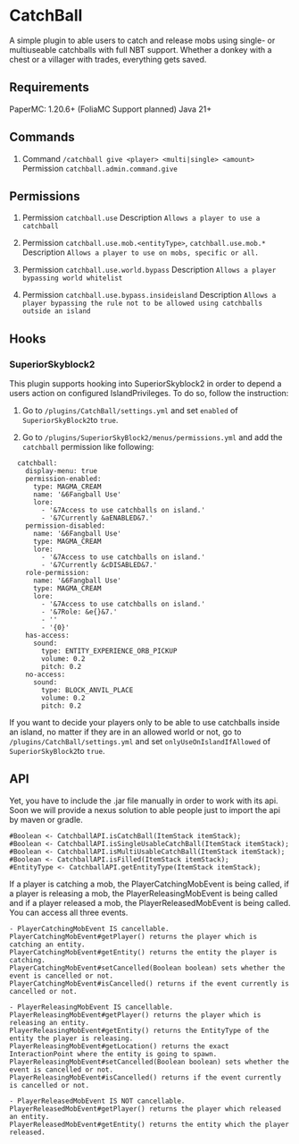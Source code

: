 
# CatchBall

A simple plugin to able users to catch and release mobs using single- or multiuseable catchballs with full NBT support. Whether a donkey with a chest or a villager with trades, everything gets saved. 

## Requirements
PaperMC: 1.20.6+
(FoliaMC Support planned)
Java 21+

## Commands
1) Command `/catchball give <player> <multi|single> <amount>`
 Permission `catchball.admin.command.give`


## Permissions
1) Permission `catchball.use`
 Description `Allows a player to use a catchball`

2) Permission `catchball.use.mob.<entityType>`, `catchball.use.mob.*`
 Description `Allows a player to use on mobs, specific or all.`

3) Permission `catchball.use.world.bypass`
 Description `Allows a player bypassing world whitelist`

4) Permission `catchball.use.bypass.insideisland`
 Description `Allows a player bypassing the rule not to be allowed using catchballs outside an island`
 
## Hooks
### SuperiorSkyblock2
This plugin supports hooking into SuperiorSkyblock2 in order to depend a users action on configured IslandPrivileges. To do so, follow the instruction:

1) Go to
`/plugins/CatchBall/settings.yml` 
and set `enabled` of `SuperiorSkyBlock2`to `true`.

2) Go to
`/plugins/SuperiorSkyBlock2/menus/permissions.yml` and add the `catchball` permission like following:

```
  catchball:
    display-menu: true
    permission-enabled:
      type: MAGMA_CREAM
      name: '&6Fangball Use'
      lore:
        - '&7Access to use catchballs on island.'
        - '&7Currently &aENABLED&7.'
    permission-disabled:
      name: '&6Fangball Use'
      type: MAGMA_CREAM
      lore:
        - '&7Access to use catchballs on island.'
        - '&7Currently &cDISABLED&7.'
    role-permission:
      name: '&6Fangball Use'
      type: MAGMA_CREAM
      lore:
        - '&7Access to use catchballs on island.'
        - '&7Role: &e{}&7.'
        - ''
        - '{0}'
    has-access:
      sound:
        type: ENTITY_EXPERIENCE_ORB_PICKUP
        volume: 0.2
        pitch: 0.2
    no-access:
      sound:
        type: BLOCK_ANVIL_PLACE
        volume: 0.2
        pitch: 0.2
```
If you want to decide your players only to be able to use catchballs inside an island, no matter if they are in an allowed world or not, go to
`/plugins/CatchBall/settings.yml` 
and set `onlyUseOnIslandIfAllowed` of `SuperiorSkyBlock2`to `true`.

## API
Yet, you have to include the .jar file manually in order to work with its api. Soon we will provide a nexus solution to able people just to import the api by maven or gradle. 
```
#Boolean <- CatchballAPI.isCatchBall(ItemStack itemStack);
#Boolean <- CatchballAPI.isSingleUsableCatchBall(ItemStack itemStack);
#Boolean <- CatchballAPI.isMultiUsableCatchBall(ItemStack itemStack);
#Boolean <- CatchballAPI.isFilled(ItemStack itemStack);
#EntityType <- CatchballAPI.getEntityType(ItemStack itemStack);
```
If a player is catching a mob, the PlayerCatchingMobEvent is being called, if a player is releasing a mob, the PlayerReleasingMobEvent is being called and if a player released a mob, the PlayerReleasedMobEvent is being called. You can access all three events.
```
- PlayerCatchingMobEvent IS cancellable.
PlayerCatchingMobEvent#getPlayer() returns the player which is catching an entity.
PlayerCatchingMobEvent#getEntity() returns the entity the player is catching.
PlayerCatchingMobEvent#setCancelled(Boolean boolean) sets whether the event is cancelled or not.
PlayerCatchingMobEvent#isCancelled() returns if the event currently is cancelled or not.

- PlayerReleasingMobEvent IS cancellable.
PlayerReleasingMobEvent#getPlayer() returns the player which is releasing an entity.
PlayerReleasingMobEvent#getEntity() returns the EntityType of the entity the player is releasing.
PlayerReleasingMobEvent#getLocation() returns the exact InteractionPoint where the entity is going to spawn.
PlayerReleasingMobEvent#setCancelled(Boolean boolean) sets whether the event is cancelled or not.
PlayerReleasingMobEvent#isCancelled() returns if the event currently is cancelled or not.

- PlayerReleasedMobEvent IS NOT cancellable.
PlayerReleasedMobEvent#getPlayer() returns the player which released an entity.
PlayerReleasedMobEvent#getEntity() returns the entity which the player released.
```


